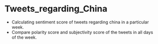 # Tweets_regarding_China
* Calculating sentiment score of tweets regarding china in a particular week.
* Compare polarity score and subjectivity score of the tweets in all days of the week.
